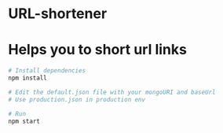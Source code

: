 # URL-shortener
# Helps you to short url links

```bash
# Install dependencies
npm install

# Edit the default.json file with your mongoURI and baseUrl
# Use production.json in production env

# Run
npm start
```
